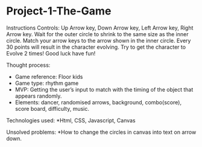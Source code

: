 # Project-1-The-Game
Instructions
Controls: Up Arrow key, Down Arrow key, Left Arrow key, Right Arrow key.
Wait for the outer circle to shrink to the same size as the inner circle.
Match your arrow keys to the arrow shown in the inner circle.
Every 30 points will result in the character evolving.
Try to get the character to Evolve 2 times!
Good luck have fun!

Thought process:
* Game reference: Floor kids
* Game type: rhythm game
* MVP: Getting the user’s input to match with the timing of the object that appears randomly.  
* Elements: dancer, randomised arrows, background, combo(score), score board, difficulty, music.

Technologies used:
*Html, CSS, Javascript, Canvas

Unsolved problems:
*How to change the circles in canvas into text on arrow down.
